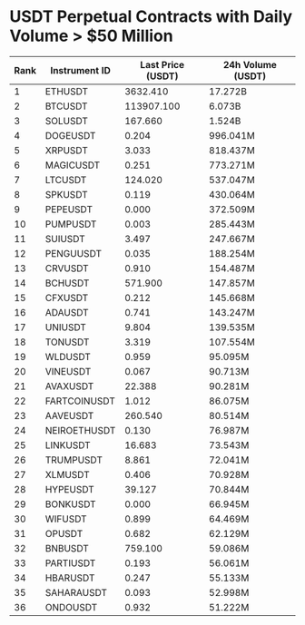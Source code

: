 # USDT Perpetual Contracts with Daily Volume > $50 Million

| Rank | Instrument ID | Last Price (USDT) | 24h Volume (USDT) |
|------|---------------|-------------------|-------------------|
| 1 | ETHUSDT | 3632.410 | 17.272B |
| 2 | BTCUSDT | 113907.100 | 6.073B |
| 3 | SOLUSDT | 167.660 | 1.524B |
| 4 | DOGEUSDT | 0.204 | 996.041M |
| 5 | XRPUSDT | 3.033 | 818.437M |
| 6 | MAGICUSDT | 0.251 | 773.271M |
| 7 | LTCUSDT | 124.020 | 537.047M |
| 8 | SPKUSDT | 0.119 | 430.064M |
| 9 | PEPEUSDT | 0.000 | 372.509M |
| 10 | PUMPUSDT | 0.003 | 285.443M |
| 11 | SUIUSDT | 3.497 | 247.667M |
| 12 | PENGUUSDT | 0.035 | 188.254M |
| 13 | CRVUSDT | 0.910 | 154.487M |
| 14 | BCHUSDT | 571.900 | 147.857M |
| 15 | CFXUSDT | 0.212 | 145.668M |
| 16 | ADAUSDT | 0.741 | 143.247M |
| 17 | UNIUSDT | 9.804 | 139.535M |
| 18 | TONUSDT | 3.319 | 107.554M |
| 19 | WLDUSDT | 0.959 | 95.095M |
| 20 | VINEUSDT | 0.067 | 90.713M |
| 21 | AVAXUSDT | 22.388 | 90.281M |
| 22 | FARTCOINUSDT | 1.012 | 86.075M |
| 23 | AAVEUSDT | 260.540 | 80.514M |
| 24 | NEIROETHUSDT | 0.130 | 76.987M |
| 25 | LINKUSDT | 16.683 | 73.543M |
| 26 | TRUMPUSDT | 8.861 | 72.041M |
| 27 | XLMUSDT | 0.406 | 70.928M |
| 28 | HYPEUSDT | 39.127 | 70.844M |
| 29 | BONKUSDT | 0.000 | 66.945M |
| 30 | WIFUSDT | 0.899 | 64.469M |
| 31 | OPUSDT | 0.682 | 62.129M |
| 32 | BNBUSDT | 759.100 | 59.086M |
| 33 | PARTIUSDT | 0.193 | 56.061M |
| 34 | HBARUSDT | 0.247 | 55.133M |
| 35 | SAHARAUSDT | 0.093 | 52.998M |
| 36 | ONDOUSDT | 0.932 | 51.222M |
